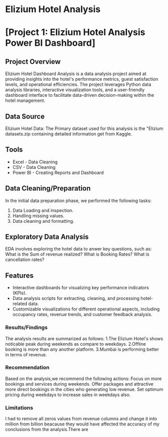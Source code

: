 # Elizium Hotel Analysis
# [Project 1: Elizium Hotel Analysis Power BI Dashboard]

 ## Project Overview

Elizium Hotel Dashboard Analysis is a data analysis project aimed at providing insights into the hotel's performance metrics, guest satisfaction levels, and operational efficiencies. The project leverages Python data analysis libraries, interactive visualization tools, and a user-friendly dashboard interface to facilitate data-driven decision-making within the hotel management.
 ## Data Source
 Elizium Hotel Data: The Primary dataset used for this analysis is the "Elizium datasets.zip containing detailed information get from 
 Kaggle.

## Tools
- Excel - Data Cleaning
- CSV - Data Cleaning
- Power BI - Creating Reports and Dashboard

## Data Cleaning/Preparation
In the initial data preparation phase, we performed the following tasks:
1. Data Loading and inspection.
2. Handling missing values.
3. Data cleaning and formatting.

## Exploratory Data Analysis
EDA involves exploring the hotel data to anwer key questions, such as:
What is the Sum of revenue realized?
What is Booking Rates?
What is cancellation rates?

## Features
- Interactive dashboards for visualizing key performance indicators (KPIs).
- Data analysis scripts for extracting, cleaning, and processing hotel-related data.
- Customizable visualizations for different operational aspects, including occupancy rates, revenue trends, and customer feedback analysis.

### Results/Findings 
The analysis results are summarized as follows:
1.The Elizium Hotel's shows noticable peak during weekends as compare to weekdays.
2.Offline booking is more than any another platform.
3.Mumbai is performing better in terms of revenue.

### Recommendation
Based on the analysis,we recommend the following actions:
Focus on more bookings and services during weekends.
Offer packages and attractive more direct bookings in the cities who generating low revenue.
Set optimum pricing during weekdays to increase sales in weekdays also.

### Limitations
I had to remove all zeros values from revenue columns and change it into million from billion beacause they would have affected the accuracy of my conclusions from the analysis.There are 
 



  

